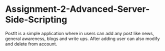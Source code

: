 # Assignment-2-Advanced-Server-Side-Scripting
PostIt is a simple application where in users can add any post like news, general awareness, blogs and write ups.  After adding user can also modify and delete from account.
